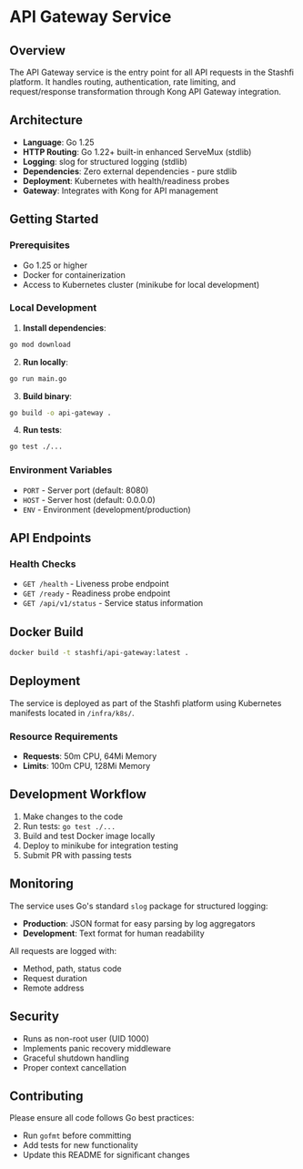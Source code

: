 # API Gateway Service

## Overview
The API Gateway service is the entry point for all API requests in the Stashfi platform. It handles routing, authentication, rate limiting, and request/response transformation through Kong API Gateway integration.

## Architecture
- **Language**: Go 1.25
- **HTTP Routing**: Go 1.22+ built-in enhanced ServeMux (stdlib)
- **Logging**: slog for structured logging (stdlib)
- **Dependencies**: Zero external dependencies - pure stdlib
- **Deployment**: Kubernetes with health/readiness probes
- **Gateway**: Integrates with Kong for API management

## Getting Started

### Prerequisites
- Go 1.25 or higher
- Docker for containerization
- Access to Kubernetes cluster (minikube for local development)

### Local Development

1. **Install dependencies**:
```bash
go mod download
```

2. **Run locally**:
```bash
go run main.go
```

3. **Build binary**:
```bash
go build -o api-gateway .
```

4. **Run tests**:
```bash
go test ./...
```

### Environment Variables
- `PORT` - Server port (default: 8080)
- `HOST` - Server host (default: 0.0.0.0)
- `ENV` - Environment (development/production)

## API Endpoints

### Health Checks
- `GET /health` - Liveness probe endpoint
- `GET /ready` - Readiness probe endpoint
- `GET /api/v1/status` - Service status information

## Docker Build

```bash
docker build -t stashfi/api-gateway:latest .
```

## Deployment

The service is deployed as part of the Stashfi platform using Kubernetes manifests located in `/infra/k8s/`.

### Resource Requirements
- **Requests**: 50m CPU, 64Mi Memory
- **Limits**: 100m CPU, 128Mi Memory

## Development Workflow

1. Make changes to the code
2. Run tests: `go test ./...`
3. Build and test Docker image locally
4. Deploy to minikube for integration testing
5. Submit PR with passing tests

## Monitoring

The service uses Go's standard `slog` package for structured logging:
- **Production**: JSON format for easy parsing by log aggregators
- **Development**: Text format for human readability

All requests are logged with:
- Method, path, status code
- Request duration
- Remote address

## Security

- Runs as non-root user (UID 1000)
- Implements panic recovery middleware
- Graceful shutdown handling
- Proper context cancellation

## Contributing

Please ensure all code follows Go best practices:
- Run `gofmt` before committing
- Add tests for new functionality
- Update this README for significant changes